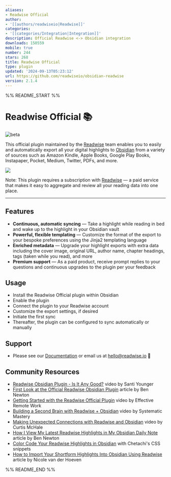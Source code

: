 ```yaml
---
aliases:
- Readwise Official
author:
- '[[authors/readwiseio|Readwise]]'
categories:
- '[[categories/Integration|Integration]]'
description: Official Readwise <-> Obsidian integration
downloads: 150559
mobile: true
number: 244
stars: 268
title: Readwise Official
type: plugin
updated: '2024-09-13T05:23:12'
url: https://github.com/readwiseio/obsidian-readwise
version: 2.1.4
---
```


%% README_START %%

# Readwise Official 📚

![beta](https://img.shields.io/badge/version-beta-orange)

This official plugin maintained by the [Readwise](https://readwise.io) team enables you to easily and automatically export all your digital highlights to [Obsidian](https://obsidian.md) from a variety of sources such as Amazon Kindle, Apple Books, Google Play Books, Instapaper, Pocket, Medium, Twitter, PDFs, and more.

![](https://raw.githubusercontent.com/readwiseio/obsidian-readwise/master/screens/readwise_obsidian_export.gif)

Note: This plugin requires a subscription with [Readwise](https://readwise.io) — a paid service that makes it easy to aggregate and review all your reading data into one place.

---

## Features

* **Continuous, automatic syncing** — Take a highlight while reading in bed and wake up to the highlight in your Obsidian vault
* **Powerful, flexible templating** — Customize the format of the export to your bespoke preferences using the Jinja2 templating language
* **Enriched metadata** — Upgrade your highlight exports with extra data including the cover image, original URL, author name, chapter headings, tags (taken while you read), and more
* **Premium support** — As a paid product, receive prompt replies to your questions and continuous upgrades to the plugin per your feedback

## Usage

* Install the Readwise Official plugin within Obsidian
* Enable the plugin
* Connect the plugin to your Readwise account
* Customize the export settings, if desired
* Initiate the first sync
* Thereafter, the plugin can be configured to sync automatically or manually

## Support

* Please see our [Documentation](https://help.readwise.io/article/125-how-does-the-readwise-to-obsidian-export-integration-work) or email us at hello@readwise.io 🙂

## Community Resources

* [Readwise Obsidian Plugin - Is It Any Good?](https://www.youtube.com/watch?v=g_5Pk7XwDFg) video by Santi Younger
* [First Look at the Official Readwise Obsidian Plugin](https://medium.com/@benenewton/first-look-at-the-official-readwise-obsidian-plugin-5d553c0d0521) article by Ben Newton
* [Getting Started with the Readwise Official Plugin](https://www.youtube.com/watch?v=Gr7kMb-Fwj8) video by Effective Remote Work
* [Building a Second Brain with Readwise + Obsidian](https://www.youtube.com/watch?v=2lYwz-oK_YM) video by Systematic Mastery
* [Making Unexpected Connections with Readwise and Obsidian](https://www.youtube.com/watch?v=tUfTaEhqZU8&t=27s) video by Curtis McHale
* [How I View My Latest Readwise Highlights in My Obsidian Daily Note](https://benenewton.medium.com/how-i-view-my-latest-readwise-highlights-in-my-obsidian-daily-note-3d321dd6ed07) article by Ben Newton
* [Color Code Your Readwise Highlights in Obsidian](https://github.com/chetachiezikeuzor/Obsidian-Snippets/blob/main/Pretty%20Highlights.css) with Chetachi's CSS snippets
* [How to Import Your Shortform Highlights Into Obsidian Using Readwise](https://nicolevanderhoeven.com/blog/20210815-shortform-to-readwise/) article by Nicole van der Hoeven


%% README_END %%